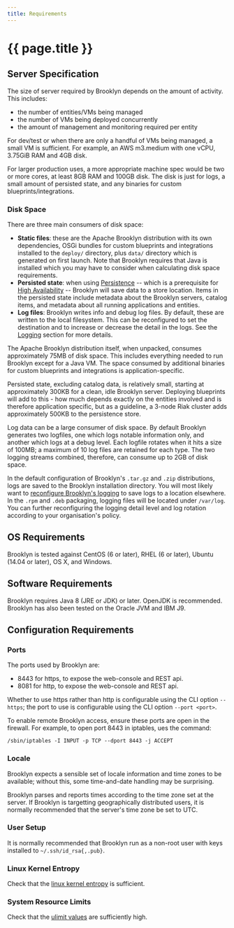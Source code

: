 ```yaml
---
title: Requirements
---
```

# {{ page.title }}

## Server Specification

The size of server required by Brooklyn depends on the amount of activity. This includes:

* the number of entities/VMs being managed
* the number of VMs being deployed concurrently
* the amount of management and monitoring required per entity

For dev/test or when there are only a handful of VMs being managed, a small VM is sufficient.
For example, an AWS m3.medium with one vCPU, 3.75GiB RAM and 4GB disk.

For larger production uses, a more appropriate machine spec would be two or more cores,
at least 8GB RAM and 100GB disk. The disk is just for logs, a small amount of persisted state, and
any binaries for custom blueprints/integrations.


### Disk Space

There are three main consumers of disk space:

* **Static files**: these are the Apache Brooklyn distribution with its own
  dependencies, OSGi bundles for custom blueprints and integrations installed to the `deploy/` directory,
  plus `data/` directory which is generated on first launch.
  Note that Brooklyn requires that Java is installed which
  you may have to consider when calculating disk space requirements.
* **Persisted state**: when using [Persistence](persistence/index.md) -- which
  is a prerequisite for [High Availability](high-availability/index.md) -- Brooklyn
  will save data to a store location. Items in the persisted state include
  metadata about the Brooklyn servers, catalog items, and metadata about all
  running applications and entities.
* **Log files**: Brooklyn writes info and debug log files. By default, these are
  written to the local filesystem. This can be reconfigured to set the
  destination and to increase or decrease the detail in the logs. See the
  [Logging](logging.md) section for more details.

The Apache Brooklyn distribution itself, when unpacked, consumes approximately
75MB of disk space. This includes everything needed to run Brooklyn except for a
Java VM. The space consumed by additional binaries for custom blueprints and
integrations is application-specific.

Persisted state, excluding catalog data, is relatively small, starting at
approximately 300KB for a clean, idle Brooklyn server. Deploying blueprints will
add to this - how much depends exactly on the entities involved and is therefore
application specific, but as a guideline, a 3-node Riak cluster adds
approximately 500KB to the persistence store.

Log data can be a large consumer of disk space. By default Brooklyn generates
two logfiles, one which logs notable information only, and another which logs at
a debug level. Each logfile rotates when it hits a size of 100MB; a maximum of
10 log files are retained for each type. The two logging streams combined,
therefore, can consume up to 2GB of disk space.

In the default configuration of Brooklyn's `.tar.gz` and `.zip` distributions,
logs are saved to the Brooklyn installation directory. You will most likely want
to [reconfigure Brooklyn's logging](logging.md) to save logs to a location
elsewhere. In the `.rpm` and `.deb` packaging, logging files will be located
under `/var/log`. You can further reconfiguring the logging detail level and log
rotation according to your organisation's policy.


## OS Requirements

Brooklyn is tested against CentOS (6 or later), RHEL (6 or later), Ubuntu (14.04 or later), OS X, and Windows.


## Software Requirements

Brooklyn requires Java 8 (JRE or JDK) or later.
OpenJDK is recommended. Brooklyn has also been tested on the Oracle JVM and IBM J9.


## Configuration Requirements

### Ports

The ports used by Brooklyn are:

* 8443 for https, to expose the web-console and REST api.
* 8081 for http, to expose the web-console and REST api.

Whether to use https rather than http is configurable using the CLI option `--https`; 
the port to use is configurable using the CLI option `--port <port>`.

To enable remote Brooklyn access, ensure these ports are open in the firewall.
For example, to open port 8443 in iptables, ues the command:

    /sbin/iptables -I INPUT -p TCP --dport 8443 -j ACCEPT


### Locale

Brooklyn expects a sensible set of locale information and time zones to be available;
without this, some time-and-date handling may be surprising.

Brooklyn parses and reports times according to the time zone set at the server.
If Brooklyn is targetting geographically distributed users, 
it is normally recommended that the server's time zone be set to UTC.


### User Setup

It is normally recommended that Brooklyn run as a non-root user with keys installed to `~/.ssh/id_rsa{,.pub}`. 


### Linux Kernel Entropy

Check that the [linux kernel entropy](troubleshooting/increase-entropy.md) is sufficient.


### System Resource Limits

Check that the [ulimit values](troubleshooting/increase-system-resource-limits.md) are sufficiently high.
